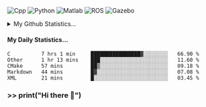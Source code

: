 ![Cpp](https://img.shields.io/badge/-C%2B%2B-brightgreen)
![Python](https://img.shields.io/badge/-python-blue)
![Matlab](https://img.shields.io/badge/-Matlab-orange)
![ROS](https://img.shields.io/badge/-ROS-%23002366)
![Gazebo](https://img.shields.io/badge/-Gazebo-%23FFA500)
<details>
  <summary> My Github Statistics... </summary>
    <img src="https://github-readme-stats.vercel.app/api?username=manuaatitya&hide=issues,prs&theme=dark"/>
 </details>
 
#### My Daily Statistics...
<!--START_SECTION:waka-->
```text
C          7 hrs 1 min     ████████████████▓░░░░░░░░   66.90 % 
Other      1 hr 13 mins    ███░░░░░░░░░░░░░░░░░░░░░░   11.60 % 
CMake      57 mins         ██▒░░░░░░░░░░░░░░░░░░░░░░   09.18 % 
Markdown   44 mins         █▓░░░░░░░░░░░░░░░░░░░░░░░   07.08 % 
XML        21 mins         █░░░░░░░░░░░░░░░░░░░░░░░░   03.45 % 
```
<!--END_SECTION:waka-->
### >> print("Hi there 👋")

<!--
**manuaatitya/manuaatitya** is a ✨ _special_ ✨ repository because its `README.md` (this file) appears on your GitHub profile.

Here are some ideas to get you started:

- 🔭 I’m currently working on ...
- 🌱 I’m currently learning ...
- 👯 I’m looking to collaborate on ...
- 🤔 I’m looking for help with ...
- 💬 Ask me about ...
- 📫 How to reach me: ...
- 😄 Pronouns: ...
- ⚡ Fun fact: ...
-->
